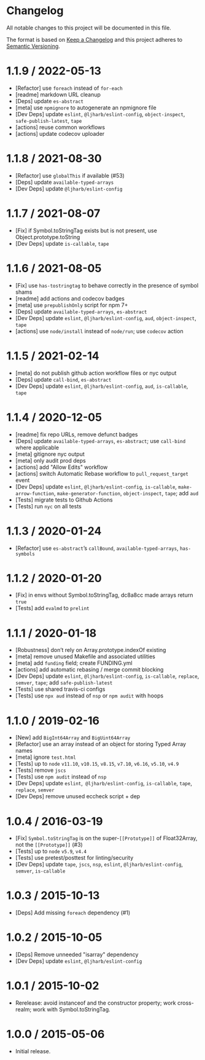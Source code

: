 # Changelog

All notable changes to this project will be documented in this file.

The format is based on [Keep a Changelog](https://keepachangelog.com/en/1.0.0/)
and this project adheres to [Semantic Versioning](https://semver.org/spec/v2.0.0.html).

<!-- auto-changelog-above -->

1.1.9 / 2022-05-13
=================
  * [Refactor] use `foreach` instead of `for-each`
  * [readme] markdown URL cleanup
  * [Deps] update `es-abstract`
  * [meta] use `npmignore` to autogenerate an npmignore file
  * [Dev Deps] update `eslint`, `@ljharb/eslint-config`, `object-inspect`, `safe-publish-latest`, `tape`
  * [actions] reuse common workflows
  * [actions] update codecov uploader

1.1.8 / 2021-08-30
=================
  * [Refactor] use `globalThis` if available (#53)
  * [Deps] update `available-typed-arrays`
  * [Dev Deps] update `@ljharb/eslint-config`

1.1.7 / 2021-08-07
=================
  * [Fix] if Symbol.toStringTag exists but is not present, use Object.prototype.toString
  * [Dev Deps] update `is-callable`, `tape`

1.1.6 / 2021-08-05
=================
  * [Fix] use `has-tostringtag` to behave correctly in the presence of symbol shams
  * [readme] add actions and codecov badges
  * [meta] use `prepublishOnly` script for npm 7+
  * [Deps] update `available-typed-arrays`, `es-abstract`
  * [Dev Deps] update `eslint`, `@ljharb/eslint-config`, `aud`, `object-inspect`, `tape`
  * [actions] use `node/install` instead of `node/run`; use `codecov` action

1.1.5 / 2021-02-14
=================
  * [meta] do not publish github action workflow files or nyc output
  * [Deps] update `call-bind`, `es-abstract`
  * [Dev Deps] update `eslint`, `@ljharb/eslint-config`, `aud`, `is-callable`, `tape`

1.1.4 / 2020-12-05
=================
  * [readme] fix repo URLs, remove defunct badges
  * [Deps] update `available-typed-arrays`, `es-abstract`; use `call-bind` where applicable
  * [meta] gitignore nyc output
  * [meta] only audit prod deps
  * [actions] add "Allow Edits" workflow
  * [actions] switch Automatic Rebase workflow to `pull_request_target` event
  * [Dev Deps] update `eslint`, `@ljharb/eslint-config`, `is-callable`, `make-arrow-function`, `make-generator-function`, `object-inspect`, `tape`; add `aud`
  * [Tests] migrate tests to Github Actions
  * [Tests] run `nyc` on all tests

1.1.3 / 2020-01-24
=================
  * [Refactor] use `es-abstract`’s `callBound`, `available-typed-arrays`, `has-symbols`

1.1.2 / 2020-01-20
=================
  * [Fix] in envs without Symbol.toStringTag, dc8a8cc made arrays return `true`
  * [Tests] add `evalmd` to `prelint`

1.1.1 / 2020-01-18
=================
  * [Robustness] don’t rely on Array.prototype.indexOf existing
  * [meta] remove unused Makefile and associated utilities
  * [meta] add `funding` field; create FUNDING.yml
  * [actions] add automatic rebasing / merge commit blocking
  * [Dev Deps] update `eslint`, `@ljharb/eslint-config`, `is-callable`, `replace`, `semver`, `tape`; add `safe-publish-latest`
  * [Tests] use shared travis-ci configs
  * [Tests] use `npx aud` instead of `nsp` or `npm audit` with hoops

1.1.0 / 2019-02-16
=================
  * [New] add `BigInt64Array` and `BigUint64Array`
  * [Refactor] use an array instead of an object for storing Typed Array names
  * [meta] ignore `test.html`
  * [Tests] up to `node` `v11.10`, `v10.15`, `v8.15`, `v7.10`, `v6.16`, `v5.10`, `v4.9`
  * [Tests] remove `jscs`
  * [Tests] use `npm audit` instead of `nsp`
  * [Dev Deps] update `eslint`,` @ljharb/eslint-config`, `is-callable`, `tape`, `replace`, `semver`
  * [Dev Deps] remove unused eccheck script + dep

1.0.4 / 2016-03-19
=================
  * [Fix] `Symbol.toStringTag` is on the super-`[[Prototype]]` of Float32Array, not the `[[Prototype]]` (#3)
  * [Tests] up to `node` `v5.9`, `v4.4`
  * [Tests] use pretest/posttest for linting/security
  * [Dev Deps] update `tape`, `jscs`, `nsp`, `eslint`, `@ljharb/eslint-config`, `semver`, `is-callable`

1.0.3 / 2015-10-13
=================
  * [Deps] Add missing `foreach` dependency (#1)

1.0.2 / 2015-10-05
=================
  * [Deps] Remove unneeded "isarray" dependency
  * [Dev Deps] update `eslint`, `@ljharb/eslint-config`

1.0.1 / 2015-10-02
=================
  * Rerelease: avoid instanceof and the constructor property; work cross-realm; work with Symbol.toStringTag.

1.0.0 / 2015-05-06
=================
  * Initial release.
